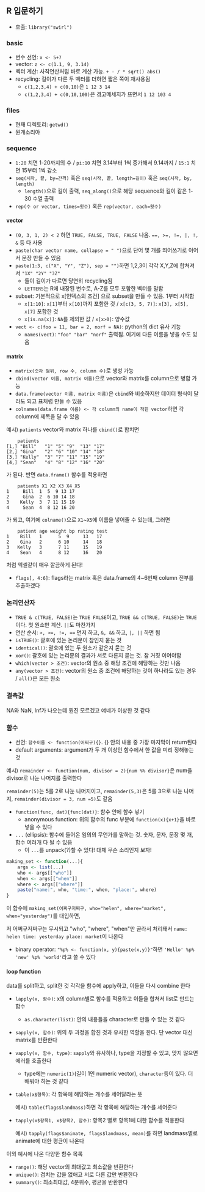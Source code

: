 ## R 입문하기

+ 호출: `library("swirl")`

### basic

+ 변수 선언: `x <- 5+7`
+ vector: `z <- c(1.1, 9, 3.14)`
+ 벡터 계산: 사칙연산처럼 바로 계산 가능. `+ - / * sqrt() abs()`
+ recycling: 길이가 다른 두 벡터를 더하면 짧은 쪽이 재사용됨
  + `c(1,2,3,4) + c(0,10)`은 `1 12 3 14`
  + `c(1,2,3,4) + c(0,10,100)`은 경고메세지가 뜨면서 `1 12 103 4`

### files

+ 현재 디렉토리: `getwd()`
+ 뭔개소리야

### sequence

+ `1:20` 치면 1-20까지의 수 / `pi:10` 치면 3.14부터 1씩 증가해서 9.14까지 / `15:1` 치면 15부터 1씩 감소
+ `seq(시작, 끝, by=간격)` 혹은 `seq(시작, 끝, length=길이)` 혹은 `seq(시작, by, length)`
  + `length()`으로 길이 출력, `seq_along()`으로 해당 sequence와 길이 같은 1-30 수열 출력
+ `rep(수 or vector, times=횟수)` 혹은 `rep(vector, each=횟수)`

#### vector

+ `(0, 3, 1, 2) < 2` 하면 `TRUE, FALSE, TRUE, FALSE` 나옴. `==, >=, !=, |, !, &` 등 다 사용
+ `paste(char vector name, collapse = " ")`으로 단어 몇 개를 띄어쓰기로 이어서 문장 만들 수 있음
+ `paste(1:3, c("X", "Y", "Z"), sep = "")`하면 1,2,3이 각각 X,Y,Z에 합쳐져서  `"1X" "2Y" "3Z"`
  + 둘이 길이가 다르면 당연히 recycling됨
  + `LETTERS`는 R에 내장된 변수로, A-Z를 모두 포함한 벡터를 말함
+ subset: 기본적으로 x[인덱스의 조건] 으로 subset을 만들 수 있음. 1부터 시작함
  + `x[1:10]`: `x[1]`부터 `x[10]`까지 포함한 것 / `x[c(3, 5, 7)]`: `x[3], x[5], x[7]` 포함한 것
  + `x[is.na(x)]`: `NA`를 제외한 값 / `x[x>0]`: 양수값
+ `vect <- c(foo = 11, bar = 2, norf = NA)`: python의 dict 유사 기능
  + `names(vect)`: `"foo" "bar" "norf"` 출력됨. 여기에 다른 이름을 넣을 수도 있음

#### matrix

+ `matrix(숫자 범위, row 수, column 수)`로 생성 가능
+ `cbind(vector 이름, matrix 이름)`으로 vector와 matrix를 column으로 병합 가능
+ `data.frame(vector 이름, matrix 이름)`은 `cbind`와 비슷하지만 데이터 형식이 달라도 되고 표처럼 만들 수 있음
+ `colnames(data.frame 이름) <- 각 column의 name이 적힌 vector`하면 각 column에 제목을 달 수 있음

예시) `patients` vector와 matrix 하나를 `cbind()`로 합치면

```
	patients                       
[1,] "Bill"   "1" "5" "9"  "13" "17"
[2,] "Gina"   "2" "6" "10" "14" "18"
[3,] "Kelly"  "3" "7" "11" "15" "19"
[4,] "Sean"   "4" "8" "12" "16" "20"
```
가 된다. 반면 `data.frame()` 함수를 적용하면

```
	patients X1 X2 X3 X4 X5
1     Bill  1  5  9 13 17
2     Gina  2  6 10 14 18
3    Kelly  3  7 11 15 19
4     Sean  4  8 12 16 20
```
가 되고, 여기에 `colname()`으로 `X1`~`X5`에 이름을 넣어줄 수 있는데, 그러면

```
	patient age weight bp rating test
1    Bill   1      5  9     13   17
2    Gina   2      6 10     14   18
3   Kelly   3      7 11     15   19
4    Sean   4      8 12     16   20
```
처럼 엑셀같이 매우 깔끔하게 된다!

+ `flags[, 4:6]`: flags라는 matrix 혹은 data.frame의 4~6번째 column 전부를 추출하겠다

### 논리연산자

+ `TRUE & c(TRUE, FALSE)`는 `TRUE FALSE`이고, `TRUE && c(TRUE, FALSE)`는 `TRUE`이다. 첫 원소만 계산. `||`도 마찬가지
+ 연산 순서: `>, >=, !=, ==` 먼저 하고, `&, &&` 하고, `|, ||` 하면 됨
+ `isTRUE()`: 괄호에 있는 논리문이 참인지 묻는 것
+ `identical()`: 괄호에 있는 두 원소가 같은지 묻는 것
+ `xor()`: 괄호에 있는 논리문의 결과가 서로 다른지 묻는 것. 참 거짓 이어야함
+ `which(vector > 조건)`: vector의 원소 중 해당 조건에 해당하는 것만 나옴
+ `any(vector > 조건)`: vector의 원소 중 조건에 해당하는 것이 하나라도 있는 경우 / `all()`은 모든 원소

### 결측값

NA와 NaN, Inf가 나오는데 뭔진 모르겠고 얘네가 이상한 것 같다

### 함수

+ 선언: `함수이름 <- function(어쩌구){}`. {} 안의 내용 중 가장 마지막이 return된다
+ default arguments: argument가 두 개 이상인 함수에서 한 값을 미리 정해놓는 것

예시) `remainder <- function(num, divisor = 2){num %% divisor}`은 num을 divisor로 나눈 나머지를 출력한다

`remainder(5)`는 5를 2로 나눈 나머지이고, `remainder(5,3)`은 5를 3으로 나눈 나머지, `remainder(divisor = 3, num =5)`도 같음

+ `function(func, dat){func(dat)}`: 함수 안에 함수 넣기
  + anonymous function: 위의 함수의 func 부분에 `function(x){x+1}`을 바로 넣을 수 있다
+ `...` (ellipsis): 함수에 들어온 임의의 무언가를 말하는 것. 숫자, 문자, 문장 몇 개, 함수 여러개 다 될 수 있음
  + 이 `...`를 unpack(?)할 수 있다! 대체 무슨 소리인지 보자!

```R
making_set <- function(...){
    args <- list(...)
    who <- args[["who"]]
    when <- args[["when"]]
    where <- args[["where"]]
    paste("name:", who, "time:", when, "place:", where)
}
```

이 함수에 `making_set(어쩌구저쩌구, who="helen", where="market", when="yesterday")`를 대입하면,

저 어쩌구저쩌구는 무시되고 "who", "where", "when"만 골라서 처리돼서 `name: helen time: yesterday place: market`이 나온다

+ binary operator: `"%p% <- function(x, y){paste(x,y)}"`하면 `'Hello' %p% 'new' %p% 'world'`라고 쓸 수 있다

#### loop function

data를 split하고, split한 것 각각을 함수에 apply하고, 이들을 다시 combine 한다

+ `lapply(x, 함수)`: x의 column별로 함수를 적용하고 이들을 합쳐서 list로 만드는 함수
  
  + `as.character(list)`: 안의 내용들을 character로 만들 수 있는 것 같다
  
+ `sapply(x, 함수)`: 위의 두 과정을 합친 것과 유사한 역할을 한다. 단 vector 대신 matrix를 반환한다

+ `vapply(x, 함수, type)`: `sapply`와 유사하나, type을 지정할 수 있고, 맞지 않으면 에러를 호출한다

  + type에는 `numeric(1)`(길이 1인 numeric vector), `character`등이 있다. 더 배워야 하는 것 같다

+ `table(x$항목)`: 각 항목에 해당하는 개수를 세어달라는 뜻

  예시) `table(flags$landmass)`하면 각 항목에 해당하는 개수를 세어준다

+ `tapply(x$항목1, x$항목2, 함수)`: 항목2 별로 항목1에 대한 함수를 적용한다

  예시) `tapply(flags$animate, flags$landmass, mean)`를 하면 landmass별로 animate에 대한 평균이 나온다

이외 예시에 나온 다양한 함수 목록

+ `range()`: 해당 vector의 최대값고 최소값을 반환한다
+ `unique()`: 겹치는 값을 없애고 서로 다른 값만 반환한다
+ `summary()`: 최소최대값, 4분위수, 평균을 반환한다